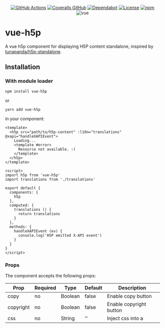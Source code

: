 <div align="center">

[![GitHub Actions](https://img.shields.io/github/actions/workflow/status/apm-wb/vue-h5p/push.yaml?branch=main)](https://github.com/apm-wb/vue-h5p/actions/workflows/push.yaml)
[![Coveralls GitHub](https://img.shields.io/coveralls/github/apm-wb/vue-h5p)](https://coveralls.io/github/apm-wb/vue-h5p)
[![Dependabot](https://img.shields.io/badge/dependabot-enabled-success)](https://github.com/apm-wb/vue-h5p/blob/main/package.json)
[![License](https://img.shields.io/npm/l/vue-h5p)](https://github.com/apm-wb/vue-h5p/blob/main/LICENSE)
[![npm](https://img.shields.io/npm/v/vue-h5p)](https://www.npmjs.com/package/vue-h5p)
![vue](https://img.shields.io/badge/vue-3.x-brightgreen)

</div>

# vue-h5p

A vue h5p component for displaying H5P content standalone, inspired by [tunapanda/h5p-standalone](https://github.com/tunapanda/h5p-standalone).

## Installation

### With module loader

`npm install vue-h5p`

or

`yarn add vue-h5p`

in your component:

```
<template>
  <h5p src="path/to/h5p-content" :l10n="translations" @xapi="handleXAPIEvent">
    Loading...
    <template #error>
      Resource not available. :(
    </template>
  </h5p>
</template>

<script>
import h5p from 'vue-h5p'
import translations from './translations'

export default {
  components: {
    h5p
  },
  computed: {
    translations () {
      return translations
    }
  },
  methods: {
    handleXAPIEvent (ev) {
      console.log('H5P emitted X-API event')
    }
  }
}
</script>
```

### Props

The component accepts the following props:

| Prop       | Required | Type    | Default | Description                             |
| ---------- | -------- | ------- | ------- | --------------------------------------- |
| copy       | no       | Boolean | false   | Enable copy button                      |
| copyright  | no       | Boolean | false   | Enable copyright button                 |
| css        | no       | String  | ''      | Inject css into a <style> in the iframe |
| embed      | no       | String  | ''      | Set embedCode and enable embed button   |
| export     | no       | String  | ''      | Set exportUrl and enable export button  |
| fullscreen | no       | Boolean | false   | Enable fullscreen button                |
| icon       | no       | Boolean | false   | Enable H5P icon                         |
| l10n       | no       | Object  | {}      | UI translations                         |
| resize     | no       | String  | ''      | Set resizeCode                          |
| src        | yes      | String  | -       | Path to the h5p content                 |
| actor      | no       | Object  | -       | Set actor for emitted xAPI statements   |

See [Creating your own h5p plugin](https://h5p.org/creating-your-own-h5p-plugin) for translation strings.

NOTE: UI translations are not reactive. You have to manually trigger a rerender for translation changes to take effect (e.g. by binding :key to your locale).

### Events

All events emitted by H5P are emitted by vue-h5p, event names are the H5P [event type](https://h5p.org/events), payload is the event data.

Besides that we emit an "ready" event when H5P signals that its loaded, and "height-changed" events (with the new height as integer argument), whenever H5P resize the iframe.

### Slots

You can use the default slot to render a placeholder while the content is loading.

The named slot "error" is rendered if a request to get the h5p JSON files fails, the slot-scope provides failed request as "error" object.

### Custom CSS

You can inject custom CSS into the H5P iframe by using the `css` prop.

```html
<h5p
  src="path/to/h5p-content"
  :css="`
    .class-in-the-iframe {
      background-color: #fff;
    }
  `"
/>
```

# Actor for xAPI statements

The actor prop can be set to either a combination of name and email adress or to a combination of name and homePage, according to the xAPI specs.

```javascript
{
  name: 'John Doe',
  mail: 'john.doe@example.com'
}

{
  name: 'account-id',
  homePage: 'https://example.com'
}
```

## Development

Put your extracted h5p content into example/public/h5p, files are served by vue-dev-server.

Serve the example using

`yarn serve`

Write code, commit changes using conventional commits.
